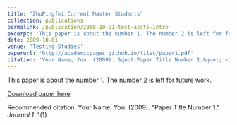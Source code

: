 ```yaml
---
title: "ZhuPingfei:Current Master Students"
collection: publications
permalink: /publication/2009-10-01-test-accts-intro
excerpt: 'This paper is about the number 1. The number 2 is left for future work.'
date: 2009-10-01
venue: 'Testing Studies'
paperurl: 'http://academicpages.github.io/files/paper1.pdf'
citation: 'Your Name, You. (2009). &quot;Paper Title Number 1.&quot; <i>Journal 1</i>. 1(1).'
---
```

This paper is about the number 1. The number 2 is left for future work.

[Download paper here](http://academicpages.github.io/files/paper1.pdf)

Recommended citation: Your Name, You. (2009). "Paper Title Number 1." <i>Journal 1</i>. 1(1).
